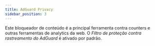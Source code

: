 ```yaml
---
title: AdGuard Privacy
sidebar_position: 3
---
```


Este bloqueador de conteúdo é a principal ferramenta contra counters e outras ferramentas de analytics da web. O _Filtro de proteção contra rastreamento do AdGuard_ é ativado por padrão.

